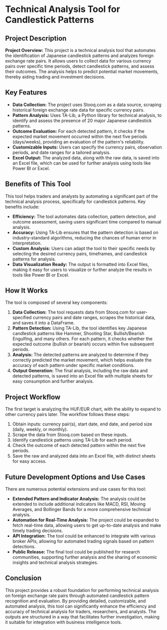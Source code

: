 # Technical Analysis Tool for Candlestick Patterns

## Project Description

**Project Overview:**
This project is a technical analysis tool that automates the identification of Japanese candlestick patterns and analyzes foreign exchange rate pairs. It allows users to collect data for various currency pairs over specific time periods, detect candlestick patterns, and assess their outcomes. The analysis helps to predict potential market movements, thereby aiding trading and investment decisions.

## Key Features
- **Data Collection:** The project uses Stooq.com as a data source, scraping historical foreign exchange rate data for specific currency pairs.
- **Pattern Analysis:** Uses TA-Lib, a Python library for technical analysis, to identify and assess the presence of 20 major Japanese candlestick patterns.
- **Outcome Evaluation:** For each detected pattern, it checks if the expected market movement occurred within the next five periods (days/weeks), providing an evaluation of the pattern's reliability.
- **Customizable Inputs:** Users can specify the currency pairs, observation periods, and date ranges for a tailored analysis.
- **Excel Output:** The analyzed data, along with the raw data, is saved into an Excel file, which can be used for further analysis using tools like Power BI or Excel.

## Benefits of This Tool
This tool helps traders and analysts by automating a significant part of the technical analysis process, specifically for candlestick patterns. Key benefits include:
- **Efficiency:** The tool automates data collection, pattern detection, and outcome assessment, saving users significant time compared to manual analysis.
- **Accuracy:** Using TA-Lib ensures that the pattern detection is based on industry-standard algorithms, reducing the chances of human error in interpretation.
- **Custom Analysis:** Users can adapt the tool to their specific needs by selecting the desired currency pairs, timeframes, and candlestick patterns for analysis.
- **Data Visualization Ready:** The output is formatted into Excel files, making it easy for users to visualize or further analyze the results in tools like Power BI or Excel.

## How It Works
The tool is composed of several key components:
1. **Data Collection:** The tool requests data from Stooq.com for user-specified currency pairs and date ranges, scrapes the historical data, and saves it into a DataFrame.
2. **Pattern Detection:** Using TA-Lib, the tool identifies key Japanese candlestick patterns like Hammer, Shooting Star, Bullish/Bearish Engulfing, and many others. For each pattern, it checks whether the expected outcome (bullish or bearish) occurs within five subsequent periods.
3. **Analysis:** The detected patterns are analyzed to determine if they correctly predicted the market movement, which helps evaluate the accuracy of each pattern under specific market conditions.
4. **Output Generation:** The final analysis, including the raw data and detected patterns, is saved into an Excel file with multiple sheets for easy consumption and further analysis.

## Project Workflow
The first target is analyzing the HUF/EUR chart, with the ability to expand to other currency pairs later. The workflow follows these steps:
1. Obtain inputs: currency pair(s), start date, end date, and period size (daily, weekly, or monthly).
2. Scrape the data from Stooq.com based on these inputs.
3. Identify candlestick patterns using TA-Lib for each period.
4. Check the outcome of each detected pattern within the next five periods.
5. Save the raw and analyzed data into an Excel file, with distinct sheets for easy access.

## Future Development Options and Use Cases
There are numerous potential extensions and use cases for this tool:
- **Extended Pattern and Indicator Analysis:** The analysis could be extended to include additional indicators like MACD, RSI, Moving Averages, and Bollinger Bands for a more comprehensive technical analysis.
- **Automation for Real-Time Analysis:** The project could be expanded to fetch real-time data, allowing users to get up-to-date analysis and make timely trading decisions.
- **API Integration:** The tool could be enhanced to integrate with various broker APIs, allowing for automated trading signals based on pattern detections.
- **Public Release:** The final tool could be published for research communities, supporting further analysis and the sharing of economic insights and technical analysis strategies.

## Conclusion
This project provides a robust foundation for performing technical analysis on foreign exchange rate pairs through automated candlestick pattern recognition and evaluation. By providing detailed, customizable, and automated analysis, this tool can significantly enhance the efficiency and accuracy of technical analysis for traders, researchers, and analysts. The outputs are structured in a way that facilitates further investigation, making it suitable for integration with business intelligence tools.
